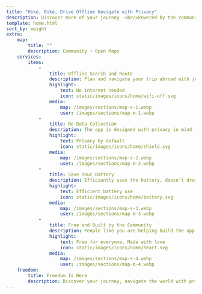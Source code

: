 ```yaml
---
title: "Hike, Bike, Drive Offline Navigate with Privacy"
description: Discover more of your journey -<br/>Powered by the community
template: home.html
sort_by: weight
extra:
    map:
        title: ""
        description: Community + Open Maps
    services:
        items:
            -
                title: Offline Search and Route
                description: Plan and navigate your trip abroad with just GPS, no need for mobile data. Search waypoints while on distant hiking trails or bike paths.
                highlight:
                    text: No internet needed
                    icon: static/images/icons/home/wifi-off.svg
                media:
                    map: /images/sections/map-s-1.webp
                    user: /images/sections/map-m-1.webp
            -
                title: No Data Collection
                description: The app is designed with privacy in mind - does not identify people, does not track you, and does not collect any information. CoMaps was also audited by <span class="text-icon"><svg viewBox="0 0 19 19"><use href="#icon-exodus"></use></svg> [Exodus](https://reports.exodus-privacy.eu.org/reports/app.comaps.google/latest/).
                highlight:
                    text: Privacy by default
                    icon: static/images/icons/home/shield.svg
                media:
                    map: /images/sections/map-s-2.webp
                    user: /images/sections/map-m-2.webp
            -
                title: Save Your Battery
                description: Efficiently uses the battery, doesn’t drain your battery like other navigation apps.
                highlight:
                    text: Efficient battery use
                    icon: static/images/icons/home/battery.svg
                media:
                    map: /images/sections/map-s-3.webp
                    user: /images/sections/map-m-3.webp
            -
                title: Free and Built by the Community
                description: People like you are helping build the app by adding locations to <span class="text-icon"><svg viewBox="0 0 19 19"><use href="#icon-open-street-map"></use></svg> [OpenStreetMap](https://openstreetmap.org)</span>, giving feedback on features, and contributing code on <span class="text-icon"><svg viewbox="0 0 4.233 4.233"> <use href="#icon-codeberg"></use></svg> [Codeberg](https://codeberg.org/comaps)</span> to create great maps together. The project is a fork of Organic Maps and Maps.Me, and driven by an open-source community.
                highlight:
                    text: Free for everyone, Made with love
                    icon: static/images/icons/home/heart.svg
                media:
                    map: /images/sections/map-s-4.webp
                    user: /images/sections/map-m-4.webp
    freedom:                
        title: Freedom Is Here
        description: Discover your journey, navigate the world with privacy and community at the forefront.
---
```


